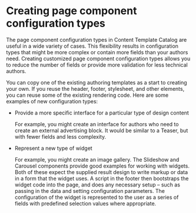 # Creating page component configuration types

The page component configuration types in Content Template Catalog are useful in a wide variety of cases. This flexibility results in configuration types that might be more complex or contain more fields than your authors need. Creating customized page component configuration types allows you to reduce the number of fields or provide more validation for less technical authors.

You can copy one of the existing authoring templates as a start to creating your own. If you reuse the header, footer, stylesheet, and other elements, you can reuse some of the existing rendering code. Here are some examples of new configuration types:

-   Provide a more specific interface for a particular type of design content

    For example, you might create an interface for authors who need to create an external advertising block. It would be similar to a Teaser, but with fewer fields and less complexity.

-   Represent a new type of widget

    For example, you might create an image gallery. The Slideshow and Carousel components provide good examples for working with widgets. Both of these expect the supplied result design to write markup or data in a form that the widget uses. A script in the footer then bootstraps the widget code into the page, and does any necessary setup – such as passing in the data and setting configuration parameters. The configuration of the widget is represented to the user as a series of fields with predefined selection values where appropriate.



